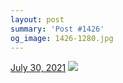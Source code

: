```yaml
---
layout: post
summary: 'Post #1426'
og_image: 1426-1280.jpg
---
```


<p>
  <time>
    <a href="/1426">July 30, 2021</a>
  </time>
  <a href="/1426">
    <img src="{{ site.assets_url }}/1426-640.jpg" srcset="{{ site.assets_url }}/1426-320.jpg 320w, {{ site.assets_url }}/1426-640.jpg 640w, {{ site.assets_url }}/1426-960.jpg 960w, {{ site.assets_url }}/1426-1280.jpg 1280w" sizes="(min-width: 700px) 50vw, calc(100vw - 2rem)" />
  </a>
</p>
